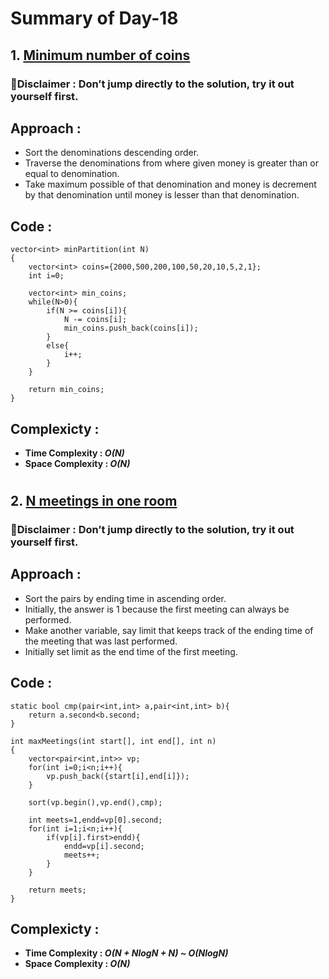 # Summary of Day-18

## 1. [Minimum number of coins](https://practice.geeksforgeeks.org/problems/-minimum-number-of-coins4426/1)

### 🚨Disclaimer : Don’t jump directly to the solution, try it out yourself first.

## Approach :
* Sort the denominations descending order.
* Traverse the denominations from where given money is greater than or equal to denomination.
* Take maximum possible of that denomination and money is decrement by that denomination until money is lesser than that denomination.
## Code :
```
vector<int> minPartition(int N)
{
    vector<int> coins={2000,500,200,100,50,20,10,5,2,1};
    int i=0;

    vector<int> min_coins;
    while(N>0){
        if(N >= coins[i]){
            N -= coins[i];
            min_coins.push_back(coins[i]);
        }
        else{
            i++;
        }
    }

    return min_coins;
}
```

## Complexicty :
* **Time Complexity : *O(N)***
* **Space Complexity : *O(N)***

#
## 2. [N meetings in one room](https://practice.geeksforgeeks.org/problems/-minimum-number-of-coins4426/1)

### 🚨Disclaimer : Don’t jump directly to the solution, try it out yourself first.

## Approach :
* Sort the pairs by ending time in ascending order.
* Initially, the answer is 1 because the first meeting can always be performed.
* Make another variable, say limit that keeps track of the ending time of the meeting that was last performed.
* Initially set limit as the end time of the first meeting.
## Code :
```
static bool cmp(pair<int,int> a,pair<int,int> b){
    return a.second<b.second;
}
```
```
int maxMeetings(int start[], int end[], int n)
{
    vector<pair<int,int>> vp;
    for(int i=0;i<n;i++){
        vp.push_back({start[i],end[i]});
    }

    sort(vp.begin(),vp.end(),cmp);

    int meets=1,endd=vp[0].second;
    for(int i=1;i<n;i++){
        if(vp[i].first>endd){
            endd=vp[i].second;
            meets++;
        }
    }

    return meets;
}
```

## Complexicty :
* **Time Complexity : *O(N + NlogN + N) ~ O(NlogN)***
* **Space Complexity : *O(N)***
